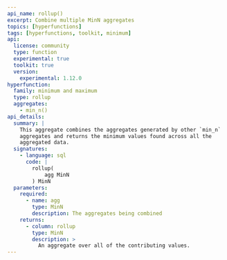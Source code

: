 ```yaml
---
api_name: rollup()
excerpt: Combine multiple MinN aggregates
topics: [hyperfunctions]
tags: [hyperfunctions, toolkit, minimum]
api:
  license: community
  type: function
  experimental: true
  toolkit: true
  version:
    experimental: 1.12.0
hyperfunction:
  family: minimum and maximum
  type: rollup
  aggregates:
    - min_n()
api_details:
  summary: |
    This aggregate combines the aggregates generated by other `min_n`
    aggregates and returns the minimum values found across all the
    aggregated data.
  signatures:
    - language: sql
      code: |
        rollup(
            agg MinN
        ) MinN
  parameters:
    required:
      - name: agg
        type: MinN
        description: The aggregates being combined
    returns:
      - column: rollup
        type: MinN
        description: >
          An aggregate over all of the contributing values.
---
```



